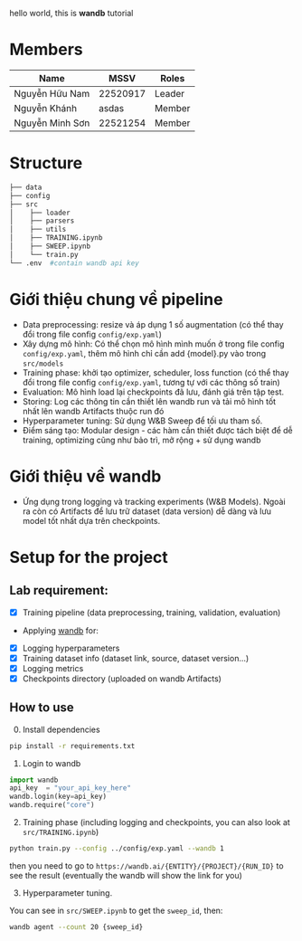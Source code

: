 hello world, this is **wandb** tutorial
# Members
| Name                | MSSV      | Roles  |
|---------------------|-----------|--------|
| Nguyễn Hữu Nam      | 22520917  | Leader |
| Nguyễn Khánh        | asdas  | Member |
| Nguyễn Minh Sơn        | 22521254  | Member |

# Structure
```python
├── data
├── config
├── src
│    ├── loader
│    ├── parsers
│    ├── utils
│    ├── TRAINING.ipynb
│    ├── SWEEP.ipynb
│    └── train.py
└── .env  #contain wandb api key
```

# Giới thiệu chung về pipeline
- Data preprocessing: resize và áp dụng 1 số augmentation (có thể thay đổi trong file config `config/exp.yaml`)
- Xây dựng mô hình: Có thể chọn mô hình mình muốn ở trong file config `config/exp.yaml`, thêm mô hình chỉ cần add {model}.py vào trong `src/models`
- Training phase: khởi tạo optimizer, scheduler, loss function (có thể thay đổi trong file config `config/exp.yaml`, tương tự với các thông số train) 
- Evaluation: Mô hình load lại checkpoints đã lưu, đánh giá trên tập test.
- Storing: Log các thông tin cần thiết lên wandb run và tải mô hình tốt nhất lên wandb Artifacts thuộc run đó
- Hyperparameter tuning: Sử dụng W&B Sweep để tối ưu tham số.
- Điểm sáng tạo: Modular design - các hàm cần thiết được tách biệt để dễ training, optimizing cũng như bảo trì, mở rộng + sử dụng wandb

# Giới thiệu về wandb
- Ứng dụng trong logging và tracking experiments (W&B Models). Ngoài ra còn có Artifacts để lưu trữ dataset (data version) dễ dàng và lưu model tốt nhất dựa trên checkpoints.

# Setup for the project 
## Lab requirement: 
- [x] Training pipeline (data preprocessing, training, validation, evaluation)
- Applying [wandb](https://wandb.ai/) for:
- [x] Logging hyperparameters
- [x] Training dataset info (dataset link, source, dataset version...)
- [x] Logging metrics
- [x] Checkpoints directory (uploaded on wandb Artifacts)

## How to use
0. Install dependencies
```bash
pip install -r requirements.txt
```
1. Login to wandb
```python
import wandb
api_key  = "your_api_key_here"
wandb.login(key=api_key)
wandb.require("core")
```
2. Training phase (including logging and checkpoints, you can also look at `src/TRAINING.ipynb`)
```bash
python train.py --config ../config/exp.yaml --wandb 1
```
then you need to go to `https://wandb.ai/{ENTITY}/{PROJECT}/{RUN_ID}` to see the result (eventually the wandb will show the link for you)

3. Hyperparameter tuning. 

You can see in `src/SWEEP.ipynb` to get the `sweep_id`, then:
```bash
wandb agent --count 20 {sweep_id}
```
